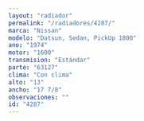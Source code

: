 ```yaml
---
layout: "radiador"
permalink: "/radiadores/4287/"
marca: "Nissan"
modelo: "Datsun, Sedan, PickUp 1800"
ano: "1974"
motor: "1600"
transmision: "Estándar"
parte: "63127"
clima: "Con clima"
alto: "13"
ancho: "17 7/8"
observaciones: ""
id: "4287"
---
```


